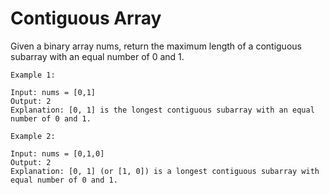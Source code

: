 # Contiguous Array

Given a binary array nums, return the maximum length of a contiguous subarray with an equal number of 0 and 1.

```plain
Example 1:

Input: nums = [0,1]
Output: 2 
Explanation: [0, 1] is the longest contiguous subarray with an equal number of 0 and 1. 

Example 2:

Input: nums = [0,1,0]
Output: 2 
Explanation: [0, 1] (or [1, 0]) is a longest contiguous subarray with equal number of 0 and 1.
```

